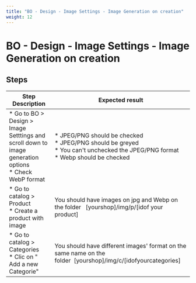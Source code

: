 ```yaml
---
title: "BO - Design - Image Settings - Image Generation on creation"
weight: 12
---
```


# BO - Design - Image Settings - Image Generation on creation
## Steps
| Step Description | Expected result |
| ----- | ----- |
| * Go to BO > Design > Image Setttings and scroll down to image generation options<br> * Check WebP format | * JPEG/PNG should be checked <br> * JPEG/PNG should be greyed <br> * You can't unchecked the JPEG/PNG format<br> * Webp should be checked |
| * Go to catalog > Product<br> * Create a product with image | You should have images on jpg and Webp on the folder   [yourshop]/img/p/[idof your product] |
| * Go to catalog > Categories<br> * Clic on " Add a new Categorie" | You should have different images' format on the same name on the folder  [yourshop]/img/c/[idofyourcategories] |
